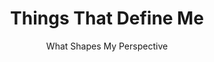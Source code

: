 ---
# An instance of the Skills widget.
widget: skills
headless: true  # This file represents a page section.

# Order that this section appears on the page.
weight: 20

title: Things That Define Me
subtitle: What Shapes My Perspective

# Skills Section
content:
  # Username (this should match the folder name under authors/)
  username: admin

# This file represents a page section.
design:
  columns: '2'
  spacing:
    padding: ["20px", "0", "20px", "0"]
---
